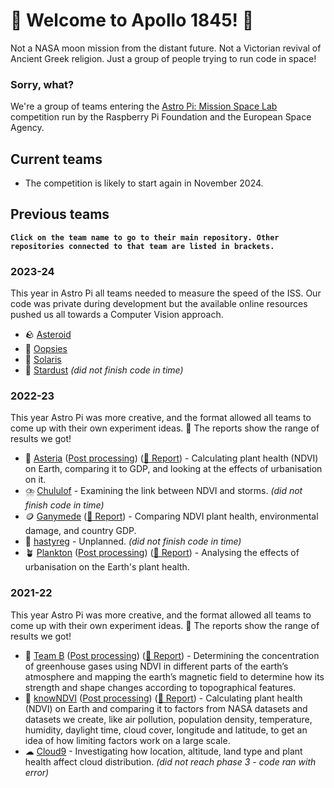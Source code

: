 # 🚀 Welcome to Apollo 1845! 🚀
Not a NASA moon mission from the distant future. Not a Victorian revival of Ancient Greek religion. Just a group of people trying to run code in space!
### Sorry, what?
We're a group of teams entering the [Astro Pi: Mission Space Lab](https://astro-pi.org/mission-space-lab/) competition run by the Raspberry Pi Foundation and the European Space Agency.

## Current teams
* The competition is likely to start again in November 2024.

## Previous teams
__` Click on the team name to go to their main repository. Other repositories connected to that team are listed in brackets. `__
### 2023-24
This year in Astro Pi all teams needed to measure the speed of the ISS. Our code was private during development but the available online resources pushed us all towards a Computer Vision approach.
* 🪨 [Asteroid](https://github.com/apollo-1845/2023-Asteroid)
* 🤭 [Oopsies](https://github.com/apollo-1845/2023-Oopsies)
* 🌅 [Solaris](https://github.com/apollo-1845/2023-Solaris)
* 🌃 [Stardust](https://github.com/apollo-1845/2023-Stardust) _(did not finish code in time)_
### 2022-23
This year Astro Pi was more creative, and the format allowed all teams to come up with their own experiment ideas. 📰 The reports show the range of results we got!
* 🌇 [Asteria](https://github.com/apollo-1845/2022-Asteria) ([Post processing](https://github.com/apollo-1845/2022-Asteria/tree/master/Post-processing)) ([📰 Report](https://docs.google.com/document/d/1H2AO3EwDTa2DcPpvBAQ-2tuibj8rzami/edit?usp=sharing&ouid=101868900073675447190&rtpof=true&sd=true)) - Calculating plant health (NDVI) on Earth, comparing it to GDP, and looking at the effects of urbanisation on it.
* ⛈️ [Chululof](https://github.com/apollo-1845/2022-Chululof) - Examining the link between NDVI and storms. _(did not finish code in time)_
* 🪙 [Ganymede](https://github.com/apollo-1845/2022-Ganymede) ([📰 Report](https://docs.google.com/document/d/1tzhJ5zvlzxIXRoTZzCqOxQ78IMhhp12i/edit?usp=sharing&ouid=101868900073675447190&rtpof=true&sd=true)) - Comparing NDVI plant health, environmental damage, and country GDP.
* 🚫 [hastyreg](https://github.com/apollo-1845/2022-hastyreg) - Unplanned. _(did not finish code in time)_
* 🪴 [Plankton](https://github.com/apollo-1845/2022-Plankton) ([Post processing](https://github.com/apollo-1845/2022-Plankton-post-processing)) ([📰 Report](https://docs.google.com/document/d/18UccMDPHho0tIxege9dpRIUhw7hOfP2o/edit?usp=sharing&ouid=101868900073675447190&rtpof=true&sd=true)) - Analysing the effects of urbanisation on the Earth's plant health.
### 2021-22
This year Astro Pi was more creative, and the format allowed all teams to come up with their own experiment ideas. 📰 The reports show the range of results we got!
* 🎈 [Team B](https://github.com/apollo-1845/2021-Team-B) ([Post processing](https://github.com/apollo-1845/2021-Team-B-post-processing)) ([📰 Report](https://docs.google.com/document/d/1XHH_kK5jV99_7vS8D7kV8nmginypr5OQ/edit?usp=sharing&ouid=101868900073675447190&rtpof=true&sd=true)) - Determining the concentration of greenhouse gases using NDVI in different parts of the earth’s atmosphere and mapping the earth’s magnetic field to determine how its strength and shape changes according to topographical features. 
* 🌳 [knowNDVI](https://github.com/apollo-1845/2021-knowNDVI) ([Post processing](https://github.com/apollo-1845/2021-knowNDVI-post-processing)) ([📰 Report](https://docs.google.com/document/d/1OW8CRSV-cmSdqytYmsC7E6GnPucNtC8E/edit?usp=sharing&ouid=101868900073675447190&rtpof=true&sd=true))  - Calculating plant health (NDVI) on Earth and comparing it to factors from NASA datasets and datasets we create, like air pollution, population density, temperature, humidity, daylight time, cloud cover, longitude and latitude, to get an idea of how limiting factors work on a large scale. 
* ☁ [Cloud9](https://github.com/apollo-1845/2021-Cloud9) - Investigating how location, altitude, land type and plant health affect cloud distribution. _(did not reach phase 3 - code ran with error)_
